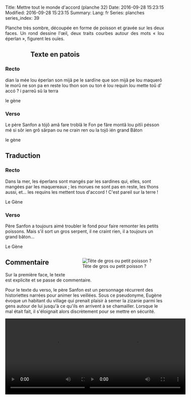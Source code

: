 Title: Mettre tout le monde d'accord (planche 32)
Date: 2016-09-28 15:23:15
Modified: 2016-09-28 15:23:15
Summary: 
Lang: fr
Series: planches
series_index: 39

<p style="text-align:justify;">Planche très sombre, découpée en forme
de poisson et gravée sur les deux faces. Un rond dessine l'œil, deux
traits courbes autour des mots « lou éperlan », figurent les
ouïes.</p>

<figure class="image-block" style="float: left;">
  <img alt="" src="{static}/images/planche_32.png">
  <figcaption style="max-width: 152px"></figcaption>
</figure>

<figure class="image-block" style="float: right;">
  <img alt="" src="{static}/images/planche_32_verso.png">
  <figcaption style="max-width: 154px"></figcaption>
</figure>


## Texte en patois

### Recto

dian la mée lou éperlan son mijâ pe le sardïne que son mijâ pe lou
maquerô le morû ne son pa en reste lou thon son ou ton é lou requin
lou mette toû d’ accó ? i parreû sû la terra

le gène

### Verso

Le père Sanfon a tójô amâ fare troblâ le Fon pe fâre montâ lou pitïi
pésson mé si sôr ien grô sârpan ou ne crain ren ou la tojô ién grand
Bâton

le gène

## Traduction

### Recto

Dans la mer, les éperlans sont mangés par les sardines qui, elles,
sont mangées par les maquereaux ; les morues ne sont pas en reste, les
thons aussi, et… les requins les mettent tous d'accord !  C'est pareil
sur la terre !

Le Gène

### Verso

Père Sanfon a toujours aimé troubler le fond pour faire remonter les
petits poissons. Mais s'il sort un gros serpent, il ne craint rien, il
a toujours un grand bâton…

Le Gène

<figure class="image-block" style="float: right;">
  <img alt="Tête de gros ou petit poisson ?" src="{static}/images/planche_32_dessin.png">
  <figcaption style="max-width: 250px">Tête de gros ou petit poisson ?</figcaption>
</figure>

## Commentaire

Sur la première face, le texte est explicite et se passe de commentaire.

Pour le texte du verso, le père Sanfon est un personnage récurrent des
historiettes narrées pour animer les veillées. Sous ce pseudonyme,
Eugène évoque un habitant du village qui prenait plaisir à semer la
zizanie parmi les gens autour de lui jusqu'à ce qu'ils en arrivent à
se chamailler. Lorsque le mal était fait, il s'éloignait alors
discrètement pour se mettre en sécurité.

<div style="display: table; clear: both;"></div>

<div>
<div style="float: left; width: 50%;">
<video width="320" height="240" controls>
  <source src="https://d1njpgd0ygatdn.cloudfront.net/video_32.mp4" type="video/mp4">
</video>
</div>

<div style="float: left; width: 50%;">
<video width="320" height="240" controls>
  <source src="https://d1njpgd0ygatdn.cloudfront.net/video_32bis.mp4" type="video/mp4">
</video>
</div>
</div>

